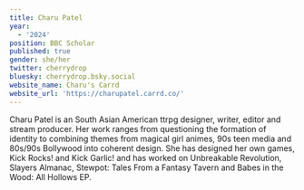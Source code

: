 ```yaml
---
title: Charu Patel
year:
  - '2024'
position: BBC Scholar
published: true
gender: she/her
twitter: cherrydrop
bluesky: cherrydrop.bsky.social
website_name: Charu's Carrd
website_url: 'https://charupatel.carrd.co/'
---
```


Charu Patel is an South Asian American ttrpg designer, writer, editor and stream producer. Her work ranges from questioning the formation of identity to combining themes from magical girl animes, 90s teen media and 80s/90s Bollywood into coherent design. She has designed her own games, Kick Rocks! and Kick Garlic! and has worked on Unbreakable Revolution, Slayers Almanac, Stewpot: Tales From a Fantasy Tavern and Babes in the Wood: All Hollows EP.

